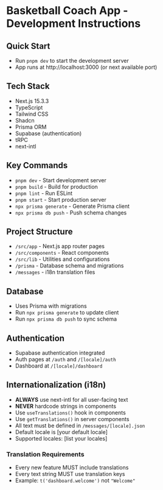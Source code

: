 # Basketball Coach App - Development Instructions

## Quick Start

- Run `pnpm dev` to start the development server
- App runs at http://localhost:3000 (or next available port)

## Tech Stack

- Next.js 15.3.3
- TypeScript
- Tailwind CSS
- Shadcn
- Prisma ORM
- Supabase (authentication)
- tRPC
- next-intl

## Key Commands

- `pnpm dev` - Start development server
- `pnpm build` - Build for production
- `pnpm lint` - Run ESLint
- `pnpm start` - Start production server
- `npx prisma generate` - Generate Prisma client
- `npx prisma db push` - Push schema changes

## Project Structure

- `/src/app` - Next.js app router pages
- `/src/components` - React components
- `/src/lib` - Utilities and configurations
- `/prisma` - Database schema and migrations
- `/messages` - i18n translation files

## Database

- Uses Prisma with migrations
- Run `npx prisma generate` to update client
- Run `npx prisma db push` to sync schema

## Authentication

- Supabase authentication integrated
- Auth pages at `/auth` and `/[locale]/auth`
- Dashboard at `/[locale]/dashboard`


## Internationalization (i18n)
- **ALWAYS** use next-intl for all user-facing text
- **NEVER** hardcode strings in components
- Use `useTranslations()` hook in components
- Use `getTranslations()` in server components
- All text must be defined in `/messages/[locale].json`
- Default locale is [your default locale]
- Supported locales: [list your locales]

### Translation Requirements
- Every new feature MUST include translations
- Every text string MUST use translation keys
- Example: `t('dashboard.welcome')` not `"Welcome"`


